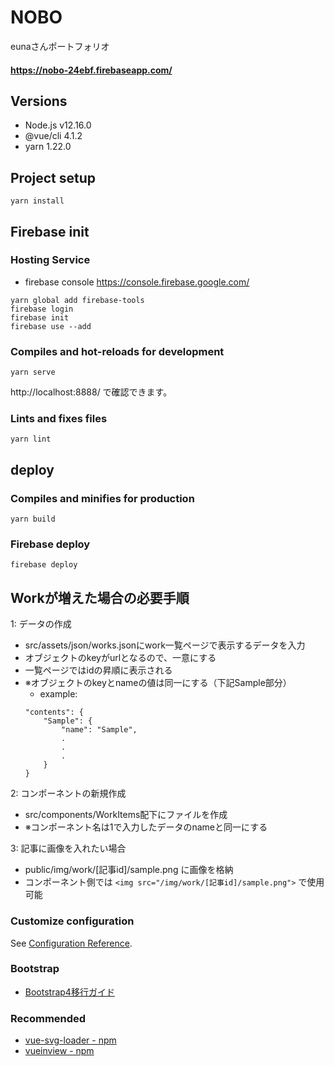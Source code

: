 # NOBO
eunaさんポートフォリオ
#### https://nobo-24ebf.firebaseapp.com/

## Versions
* Node.js v12.16.0
* @vue/cli 4.1.2
* yarn 1.22.0

## Project setup
```
yarn install
```

## Firebase init
### Hosting Service
* firebase console
https://console.firebase.google.com/

```
yarn global add firebase-tools
firebase login
firebase init
firebase use --add
```

### Compiles and hot-reloads for development
```
yarn serve
```
http://localhost:8888/ で確認できます。

### Lints and fixes files
```
yarn lint
```

## deploy
### Compiles and minifies for production
```
yarn build
```
### Firebase deploy
```
firebase deploy
```

## Workが増えた場合の必要手順

1: データの作成
* src/assets/json/works.jsonにwork一覧ページで表示するデータを入力
* オブジェクトのkeyがurlとなるので、一意にする
* 一覧ページではidの昇順に表示される
* ※オブジェクトのkeyとnameの値は同一にする（下記Sample部分）
    * example:
    ```
    "contents": {
        "Sample": {
            "name": "Sample",
            .
            .
            .
        }
    }

2: コンポーネントの新規作成
* src/components/WorkItems配下にファイルを作成
* ※コンポーネント名は1で入力したデータのnameと同一にする

3: 記事に画像を入れたい場合
* public/img/work/[記事id]/sample.png に画像を格納
* コンポーネント側では `<img src="/img/work/[記事id]/sample.png">` で使用可能

### Customize configuration
See [Configuration Reference](https://cli.vuejs.org/config/).

### Bootstrap
* [Bootstrap4移行ガイド](https://cccabinet.jpn.org/bootstrap4/#summary)

### Recommended
* [vue-svg-loader - npm](https://www.npmjs.com/package/vue-svg-loader)
* [vueinview - npm](https://www.npmjs.com/package/vueinview)
